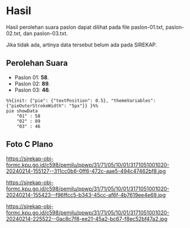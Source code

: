 # Hasil

Hasil perolehan suara paslon dapat dilihat pada file paslon-01.txt, paslon-02.txt, dan paslon-03.txt.

Jika tidak ada, artinya data tersebut belum ada pada SIREKAP.

## Perolehan Suara

 * Paslon 01: **58**.
 * Paslon 02: **89**.
 * Paslon 03: **46**.

```mermaid
%%{init: {"pie": {"textPosition": 0.5}, "themeVariables": {"pieOuterStrokeWidth": "5px"}} }%%
pie showData
    "01" : 58
    "02" : 89
    "03" : 46
```
## Foto C Plano

https://sirekap-obj-formc.kpu.go.id/c598/pemilu/ppwp/31/71/05/10/01/3171051001020-20240214-155127--311cc0b6-0ff6-472c-aae5-494c47462bf8.jpg

https://sirekap-obj-formc.kpu.go.id/c598/pemilu/ppwp/31/71/05/10/01/3171051001020-20240214-155423--f96ffcc5-b343-45cc-af6f-4b7619ee4e69.jpg

https://sirekap-obj-formc.kpu.go.id/c598/pemilu/ppwp/31/71/05/10/01/3171051001020-20240214-225522--0ac8c7f8-ee21-45a2-bc67-f8ec52bf47a2.jpg
